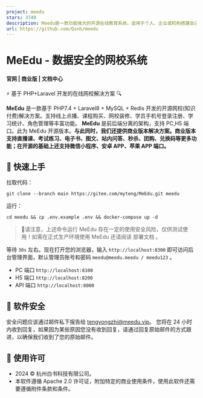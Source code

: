 ```yaml
---
project: meedu
stars: 3749
description: Meedu是一款功能强大的开源在线教育系统，适用于个人、企业或机构搭建自己的在线学习平台。它提供了完整的解决方案，满足网校搭建、在线教学、企业培训和知识付费等多种需求。
url: https://github.com/Qsnh/meedu
---
```


MeEdu - 数据安全的网校系统
=================

#### 官网 | 商业版 | 文档中心

⚡ 基于 PHP+Laravel 开发的在线网校解决方案 🔍

**MeEdu** 是一款基于 PHP7.4 + Laravel8 + MySQL + Redis 开发的开源网校(知识付费)解决方案。支持线上点播、课程购买、网校装修、学员手机号登录注册、学习统计、角色管理等丰富功能。 **MeEdu** 是前后端分离的架构，支持 PC,H5 端口。此为 MeEdu 开源版本。**与此同时，我们还提供商业版本解决方案。商业版本支持直播课、考试练习、电子书、图文、站内问答、秒杀、团购、兑换码等更多功能；在开源的基础上还支持微信小程序、安卓 APP、苹果 APP 端口。**

🚀 快速上手
-------

拉取代码：

```
git clone --branch main https://gitee.com/myteng/MeEdu.git meedu
```

运行：

```
cd meedu && cp .env.example .env && docker-compose up -d
```

> 🚨请注意，上述命令运行 MeEdu 存在一定的使用安全风险，仅供测试使用！如需在正式生产环境使用 MeEdu 还请阅读 部署文档 。

等待 `30s` 左右。现在打开您的浏览器，输入 `http://localhost:8300` 即可访问后台管理界面，默认管理员账号和密码 `meedu@meedu.meedu / meedu123` 。

-   PC 端口 `http://localhost:8100`
-   H5 端口 `http://localhost:8200`
-   API 端口 `http://localhost:8000`

🔰️ 软件安全
--------

安全问题应该通过邮件私下报告给 tengyongzhi@meedu.vip。 您将在 24 小时内收到回复，如果因为某些原因您没有收到回复，请通过回复原始邮件的方式跟进，以确保我们收到了您的原始邮件。

📃 使用许可
-------

-   2024 © 杭州白书科技有限公司。
-   本软件遵循 Apache 2.0 许可证，附加特定的商业使用条件，使用此软件还需要遵循附件条款和条件。
